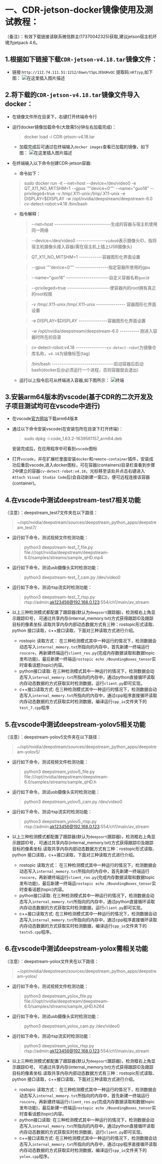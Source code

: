 # 一、CDR-jetson-docker镜像使用及测试教程：
  （备注）：有效下载链接请联系微信群主(17370042325)获取,建议jetson宿主机环境为jetpack 4.6。
##  1.根据如下链接下载`CDR-jetson-v4.18.tar`镜像文件：
- 链接:`http://112.74.111.51:1212/down/tSpLJEbUHvQC` 提取码:`nKTzyp`,如下图：
![在这里插入图片描述](https://img-blog.csdnimg.cn/d5849d11d71946a3b5796e29a1ac36d8.png?x-oss-process=image/watermark,type_d3F5LXplbmhlaQ,shadow_50,text_Q1NETiBA6YOt5bu65rSL,size_20,color_FFFFFF,t_70,g_se,x_16)
##  2.将下载的`CDR-jetson-v4.18.tar`镜像文件导入docker：
- 在镜像文件所在目录下，右键打开终端命令行
- 运行docker镜像加载命令(大致需5分钟左右加载完成)：
  > docker load -i  CDR-jetson-v4.18.tar  
 	- 加载完成后可通过在终端输入`docker images`查看已加载的镜像，如下图：
 	![在这里插入图片描述](https://img-blog.csdnimg.cn/9e2ac0fd661b4d99b82e886843cd84f1.png?x-oss-process=image/watermark,type_d3F5LXplbmhlaQ,shadow_50,text_Q1NETiBA6YOt5bu65rSL,size_20,color_FFFFFF,t_70,g_se,x_16)
- 在终端输入以下命令创建CDR-jetson容器:
  - 命令如下： 
  > sudo docker run -it --net=host --device=/dev/video0 -e QT_X11_NO_MITSHM=1 --gpus '"'device=0'"' --name="guo18" --privileged=true -v /tmp/.X11-unix:/tmp/.X11-unix -e DISPLAY=$DISPLAY -w /opt/nvidia/deepstream/deepstream-6.0 cv-detect-robot:v4.18 /bin/bash
  
   - 指令解释： 
      > --net=host   -----------------------------生成的容器与宿主机使用同一网络
      
      > --device=/dev/video0  ---------------`video0`表示摄像头ID，指将宿主机摄像头接入容器(需在宿主机上插上USB摄像头)
      
      > QT_X11_NO_MITSHM=1  ------------容器图形化界面设置
      
      > --gpus '"'device=0'"'  -----------------指定容器所使用的gpu
      
      > --name="guo18"  ----------------------自定义容器名称`guo18`
      
      > --privileged=true  ----------------------使容器内的root拥有真正的root权限
      
      > -v /tmp/.X11-unix:/tmp/.X11-unix --------------- 容器图形化界面设置
      
      >  -e DISPLAY=$DISPLAY  ---------------容器图形化界面设置
      
      >  -w /opt/nvidia/deepstream/deepstream-6.0 ---------- 刚进入容器时所在的目录   
         
      >  cv-detect-robot:v4.18 ----------------`cv-detect-robot`为镜像仓库名称，`v4.18`为镜像标签(tag)
      
      >  /bin/bash --------------------------------启动容器后启动bash(docker后台必须运行一个进程，否则容器就会退出)
      
    - 运行以上指令后可从终端进入容器,如下图所示：
![终端](https://img-blog.csdnimg.cn/4d2b1897bbc64643a608b96a28e642a4.png?x-oss-process=image/watermark,type_d3F5LXplbmhlaQ,shadow_50,text_Q1NETiBA6YOt5bu65rSL,size_20,color_FFFFFF,t_70,g_se,x_16)
## 3.安装arm64版本的vscode(基于CDR的二次开发及子项目测试均可在vscode中进行)
- 在vscode[官方网站](https://code.visualstudio.com/#alt-downloads)下载arm64版本
- 通过以下命令安装vscode(在安装包所在目录下打开终端)：
  > sudo dpkg -i code_1.63.2-1639561157_arm64.deb
  
  安装完成后，在应用程序中可看到`vscode`图标
 - 打开`vscode`，并在扩展栏里面安装`docker`和`remote-container`插件，安装成功后重启vscode,进入docker图标，可在容器(containers)目录栏查看到步骤2中建立的容器`cv-detect-robot:v4.18`，光标移至该处并点击右键进入`Attach Visual Studio Code`后(会自动新建一窗口)，便可远程连接该容器(container)。 

##  4.在vscode中测试deepstream-test7相关功能
（注意）：deepstream_test7文件夹在以下路径：

> ~/opt/nvidia/deepstream/sources/deepstream_python_apps/deepstream_test7/

- 运行如下命令，测试视频文件检测功能：
  > python3 deepstream-test_7_file.py  file:///opt/nvidia/deepstream/deepstream-6.0/samples/streams/sample_qHD.mp4
  
- 运行如下命令，测试usb摄像头实时检测功能：
  >  python3 deepstream-test_7_cam.py  /dev/video0
 
 - 运行如下命令，测试rtsp流实时检测功能：
   > python3 deepstream-test_7_rtsp.py rtsp://admin:ak123456@192.168.0.123:554/ch1/main/av_stream
   

- 以上三种检测模式都配置了跟踪器(默认为`deepsort`跟踪器)，检测框右上角显示跟踪ID号， 可通过共享内存(internal_memory.txt)方式获得跟踪ID及跟踪目标的像素坐标.读取共享内存内部动态数据方式有三种：rostopic形式读取、python 接口读取，c++接口读取，下面对三种读取方式进行介绍。
   - rostopic 读取方式： 
   在三种检测模式其中一种运行的情况下，检测数据会动态写入`internal_memory.txt`所指向的内存中，首先新建一终端运行`roscore`，再新建终端运行`client_ros.py`(完成内存数据读取和数据topic发布功能)，最后新建一终端运`rostopic echo /BoundingBoxes_tensor`实时查看话题(topic)内容。
   - python接口读取:
   在三种检测模式其中一种运行的情况下，检测数据会动态写入`internal_memory.txt`所指向的内存中，通过python直接循环读取内存动态数据的方式获取实时检测数据，运行`client.py`即可实现。
   - c++接口读取方式:
   在三种检测模式其中一种运行的情况下，检测数据会动态写入`internal_memory.txt`所指向的内存中，通过cpp程序直接循环读取内存动态数据的方式获取实时检测数据，编译运行`cpp_io`文件夹下的`test_7.cpp`程序
   
   
##  5.在vscode中测试deepstream-yolov5相关功能
（注意）：deepstream-yolov5文件夹在以下路径：

> ~/opt/nvidia/deepstream/sources/deepstream_python_apps/deepstream-yolov5/

- 运行如下命令，测试视频文件检测功能：
  > python3 deepstream_yolov5_file.py file:///opt/nvidia/deepstream/deepstream-6.0/samples/streams/sample_qHD.h
  
- 运行如下命令，测试usb摄像头实时检测功能：
  >  python3 deepstream_yolov5_cam.py /dev/video0
 
 - 运行如下命令，测试rtsp流实时检测功能：
   > python3 deepstream_yolov5_rtsp.py rtsp://admin:ak123456@192.168.0.123:554/ch1/main/av_stream

- 以上三种检测模式都配置了跟踪器(默认为`deepsort`跟踪器)，检测框右上角显示跟踪ID号， 可通过共享内存(internal_memory.txt)方式获得跟踪ID及跟踪目标的像素坐标.读取共享内存内部动态数据方式有三种：rostopic形式读取、python 接口读取，c++接口读取，下面对三种读取方式进行介绍。
   - rostopic 读取方式： 
   在三种检测模式其中一种运行的情况下，检测数据会动态写入`internal_memory.txt`所指向的内存中，首先新建一终端运行`roscore`，再新建终端运行`client_ros.py`(完成内存数据读取和数据topic发布功能)，最后新建一终端运`rostopic echo /BoundingBoxes_tensor`实时查看话题(topic)内容。
   - python接口读取:
   在三种检测模式其中一种运行的情况下，检测数据会动态写入`internal_memory.txt`所指向的内存中，通过python直接循环读取内存动态数据的方式获取实时检测数据，运行`client.py`即可实现。
   - c++接口读取方式:
   在三种检测模式其中一种运行的情况下，检测数据会动态写入`internal_memory.txt`所指向的内存中，通过cpp程序直接循环读取内存动态数据的方式获取实时检测数据，编译运行`cpp_io`文件夹下的`testv5.cpp`程序。
   
   
##  6.在vscode中测试deepstream-yolox需相关功能
（注意）：deepstream-yolox文件夹在以下路径：

> ~/opt/nvidia/deepstream/sources/deepstream_python_apps/deepstream-yolox/

- 运行如下命令，测试视频文件检测功能：
  > python3 deepstream_yolox_file.py file:///opt/nvidia/deepstream/deepstream-6.0/samples/streams/sample_qHD.h264

- 运行如下命令，测试usb摄像头实时检测功能：
  >  python3 deepstream_yolox_cam.py /dev/video0
 
 - 运行如下命令，测试rtsp流实时检测功能：
   > python3 deepstream_yolox_rtsp.py rtsp://admin:ak123456@192.168.0.123:554/ch1/main/av_stream

- 以上三种检测模式都配置了跟踪器(默认为`deepsort`跟踪器)，检测框右上角显示跟踪ID号， 可通过共享内存(internal_memory.txt)方式获得跟踪ID及跟踪目标的像素坐标.读取共享内存内部动态数据方式有三种：rostopic形式读取、python 接口读取，c++接口读取，下面对三种读取方式进行介绍。
   - rostopic 读取方式： 
   在三种检测模式其中一种运行的情况下，检测数据会动态写入`internal_memory.txt`所指向的内存中，首先新建一终端运行`roscore`，再新建终端运行`client_ros.py`(完成内存数据读取和数据topic发布功能)，最后新建一终端运`rostopic echo /BoundingBoxes_tensor`实时查看话题(topic)内容。
   - python接口读取:
   在三种检测模式其中一种运行的情况下，检测数据会动态写入`internal_memory.txt`所指向的内存中，通过python直接循环读取内存动态数据的方式获取实时检测数据，运行`client.py`即可实现。
   - c++接口读取方式:
   在三种检测模式其中一种运行的情况下，检测数据会动态写入`internal_memory.txt`所指向的内存中，通过cpp程序直接循环读取内存动态数据的方式获取实时检测数据，编译运行`cpp_io`文件夹下的`yolox.cpp`程序。

 
